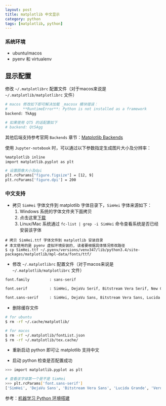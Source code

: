```yaml
---
layout: post
title: matplotlib 中文显示
category: python
tags: [matplotlib, python]
---
```




### 系统环境

* ubuntu/macos
* pyenv 和 virtualenv




## 显示配置

修改 `~/.matplotlibrc` 配置文件（对于macos来说是 `~/.matplotlib/matplotlibrc` 文件）

~~~sh
# macos 修改如下即可解决加载 _macosx 模块错误：
#       **RuntimeError**: Python is not installed as a framework
backend: TkAgg

# 如果使用 QT5 的话配置如下
# backend: Qt5Agg
~~~

其他后端支持参考官网 `Backends` 章节：[Matplotlib Backends](https://matplotlib.org/tutorials/introductory/usage.html#backends)



使用 `Jupyter-notebook` 时，可以通过以下参数指定生成图片大小及分辨率：

~~~sh
%matplotlib inline
import matplotlib.pyplot as plt

# 设置图像大小及dpi
plt.rcParams["figure.figsize"] = [12, 9]
plt.rcParams['figure.dpi'] = 200
~~~






### 中文支持

* 拷贝 `SimHei` 字体文件到 matplotlib 字体目录下，`SimHei` 字体来源如下：
  1. Windows 系统的字体文件夹下面拷贝
  2. 点击这里[下载](https://github.com/joans321/joans321.github.io/blob/master/assets/download/SimHei.ttf)
  3. Linux/Mac 系统通过 `fc-list | grep -i SimHei` 命令查看系统是否已经安装该字体

~~~Sh
# 拷贝 SimHei.ttf 字体文件到 matplotlib 安装目录
# 本文使用的是 pyenv 虚拟环境安装的, 读者要根据具体情况修改路径
$ cp SimHei.ttf ~/.pyenv/versions/venv347/lib/python3.4/site-packages/matplotlib/mpl-data/fonts/ttf/
~~~



* 修改 `~/.matplotlibrc` 配置文件（对于macos来说是 `~/.matplotlib/matplotlibrc` 文件）

~~~tex
font.family         : sans-serif

font.serif          : SimHei, DejaVu Serif, Bitstream Vera Serif, New Century Schoolbook, Century Schoolbook L, Utopia, ITC Bookman, Bookman, Nimbus Roman No9 L, Times New Roman, Times, Palatino, Charter, serif

font.sans-serif     : SimHei, DejaVu Sans, Bitstream Vera Sans, Lucida Grande, Verdana, Geneva, Lucid, Arial, Helvetica, Avant Garde, sans-serif
~~~



* 删除缓存文件

~~~sh
# for ubuntu
$ rm -rf ~/.cache/matplotlib/

# for macos
$ rm -rf ~/.matplotlib/fontList.json 
$ rm -rf ~/.matplotlib/tex.cache/
~~~



* 重新启动 python 即可让 matplotlib 支持中文



* 启动 python 检查是否配置成功

~~~sh
>>> import matplotlib.pyplot as plt

# 查看该字体第一个是不是 SimHei
>>> plt.rcParams['font.sans-serif']
['SimHei', 'DejaVu Sans', 'Bitstream Vera Sans', 'Lucida Grande', 'Verdana', 'Geneva', 'Lucid', 'Arial', 'Helvetica', 'Avant Garde', 'sans-serif']
~~~





参考：[机器学习 Python 环境搭建](/2018/03/03/ai-setup)